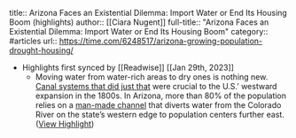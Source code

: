 title:: Arizona Faces an Existential Dilemma: Import Water or End Its Housing Boom (highlights)
author:: [[Ciara Nugent]]
full-title:: "Arizona Faces an Existential Dilemma: Import Water or End Its Housing Boom"
category:: #articles
url:: https://time.com/6248517/arizona-growing-population-drought-housing/

- Highlights first synced by [[Readwise]] [[Jan 29th, 2023]]
	- Moving water from water-rich areas to dry ones is nothing new. [Canal systems that did just that](https://www.pewtrusts.org/en/trend/archive/spring-2019/how-development-of-americas-water-infrastructure-has-lurched-through-history) were crucial to the U.S.’ westward expansion in the 1800s. In Arizona, more than 80% of the population relies on a [man-made channel](https://www.cap-az.com/) that diverts water from the Colorado River on the state’s western edge to population centers further east. ([View Highlight](https://read.readwise.io/read/01gqx6x3qt80er6fzcjhppp527))